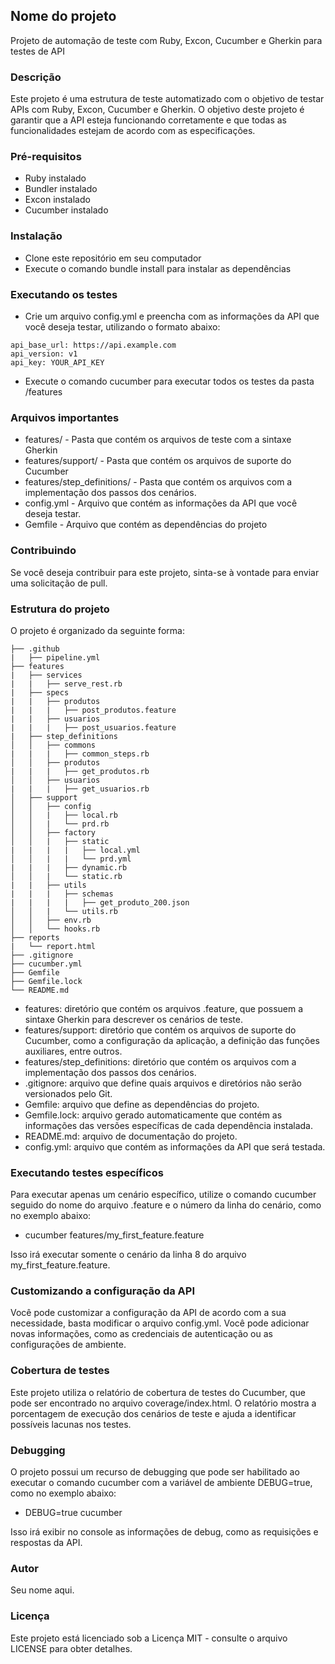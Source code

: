 ## Nome do projeto
Projeto de automação de teste com Ruby, Excon, Cucumber e Gherkin para testes de API

### Descrição
Este projeto é uma estrutura de teste automatizado com o objetivo de testar APIs com Ruby, Excon, Cucumber e Gherkin. O objetivo deste projeto é garantir que a API esteja funcionando corretamente e que todas as funcionalidades estejam de acordo com as especificações.

### Pré-requisitos
* Ruby instalado
* Bundler instalado
* Excon instalado
* Cucumber instalado

### Instalação
* Clone este repositório em seu computador
* Execute o comando bundle install para instalar as dependências

### Executando os testes
* Crie um arquivo config.yml e preencha com as informações da API que você deseja testar, utilizando o formato abaixo:

```
api_base_url: https://api.example.com
api_version: v1
api_key: YOUR_API_KEY

```

* Execute o comando cucumber para executar todos os testes da pasta /features

### Arquivos importantes
* features/ - Pasta que contém os arquivos de teste com a sintaxe Gherkin
* features/support/ - Pasta que contém os arquivos de suporte do Cucumber
* features/step_definitions/ - Pasta que contém os arquivos com a implementação dos passos dos cenários. 
* config.yml - Arquivo que contém as informações da API que você deseja testar.
* Gemfile - Arquivo que contém as dependências do projeto

### Contribuindo
Se você deseja contribuir para este projeto, sinta-se à vontade para enviar uma solicitação de pull.

### Estrutura do projeto
O projeto é organizado da seguinte forma:

```
├── .github
|   ├── pipeline.yml
├── features
|   ├── services
|   |   ├── serve_rest.rb
|   ├── specs
|   |   ├── produtos
|   |   |   ├── post_produtos.feature
|   |   ├── usuarios
|   |   |   ├── post_usuarios.feature
|   ├── step_definitions
│   │   ├── commons
|   |   |   ├── common_steps.rb
│   │   ├── produtos
|   |   |   ├── get_produtos.rb
│   │   ├── usuarios
|   |   |   ├── get_usuarios.rb
│   ├── support
│   │   ├── config
│   │   |   ├── local.rb
│   │   |   └── prd.rb
│   │   ├── factory
│   │   |   ├── static
|   |   |   |   ├── local.yml
│   │   |   |   └── prd.yml
|   |   |   ├── dynamic.rb
│   │   |   └── static.rb
|   |   ├── utils
|   |   |   ├── schemas
|   |   |   |   ├── get_produto_200.json
│   │   |   └── utils.rb
│   │   ├── env.rb
│   │   └── hooks.rb
├── reports
|   └── report.html
├── .gitignore
├── cucumber.yml
├── Gemfile
├── Gemfile.lock
└── README.md
```
* features: diretório que contém os arquivos .feature, que possuem a sintaxe Gherkin para descrever os cenários de teste.
* features/support: diretório que contém os arquivos de suporte do Cucumber, como a configuração da aplicação, a definição das funções auxiliares, entre outros.
* features/step_definitions: diretório que contém os arquivos com a implementação dos passos dos cenários.
* .gitignore: arquivo que define quais arquivos e diretórios não serão versionados pelo Git.
* Gemfile: arquivo que define as dependências do projeto.
* Gemfile.lock: arquivo gerado automaticamente que contém as informações das versões específicas de cada dependência instalada.
* README.md: arquivo de documentação do projeto.
* config.yml: arquivo que contém as informações da API que será testada.

### Executando testes específicos
Para executar apenas um cenário específico, utilize o comando cucumber seguido do nome do arquivo .feature e o número da linha do cenário, como no exemplo abaixo:

* cucumber features/my_first_feature.feature

Isso irá executar somente o cenário da linha 8 do arquivo my_first_feature.feature.

### Customizando a configuração da API
Você pode customizar a configuração da API de acordo com a sua necessidade, basta modificar o arquivo config.yml. Você pode adicionar novas informações, como as credenciais de autenticação ou as configurações de ambiente.

### Cobertura de testes
Este projeto utiliza o relatório de cobertura de testes do Cucumber, que pode ser encontrado no arquivo coverage/index.html. O relatório mostra a porcentagem de execução dos cenários de teste e ajuda a identificar possíveis lacunas nos testes.

### Debugging
O projeto possui um recurso de debugging que pode ser habilitado ao executar o comando cucumber com a variável de ambiente DEBUG=true, como no exemplo abaixo:

* DEBUG=true cucumber

Isso irá exibir no console as informações de debug, como as requisições e respostas da API.

### Autor
Seu nome aqui.

### Licença
Este projeto está licenciado sob a Licença MIT - consulte o arquivo LICENSE para obter detalhes.